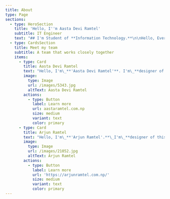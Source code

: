 ```yaml
---
title: About
type: Page
sections:
  - type: HeroSection
    title: 'Hello, I''m Aasta Devi Ramtel'
    subtitle: IT Engineer
    text: "## I'm Student of **Information Technology.**\n\nHello, Everyone I'm\_**'Aasta Devi Ramtel'**. I'm Designer. my work platform is social media and technology platform and\_**professional this work**\_in my daily life. I have learning the '**information technology**' fill has a '**student**' in fourth year of my career. I have learning the '**different type of education**' and '**skills**' in my daily life.\n\n.\n"
  - type: CardsSection
    title: Meet my team
    subtitle: A team that works closely together
    items:
      - type: Card
        title: Aasta Devi Ramtel
        text: "Hello, I'm\_**'Aasta Devi Ramtel'**. I'm\_**designer of this platform.**\_I'm a Student of '**information technology**'.\n"
        image:
          type: Image
          url: /images/5343.jpg
          altText: Aasta Devi Ramtel
        actions:
          - type: Button
            label: Learn more
            url: aastaramtel.com.np
            size: medium
            variant: text
            color: primary
      - type: Card
        title: Arjun Ramtel
        text: "Hello, I'm\_**'Arjun Ramtel'.**\_I'm\_**designer of this platform.**\_I'm a Student of '**information technology**'.\n"
        image:
          type: Image
          url: /images/21052.jpg
          altText: Arjun Ramtel
        actions:
          - type: Button
            label: Learn more
            url: 'https://arjunramtel.com.np/'
            size: medium
            variant: text
            color: primary
---
```

